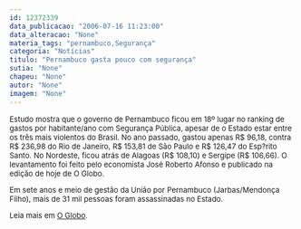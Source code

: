 ```yaml
---
id: 12372339
data_publicacao: "2006-07-16 11:23:00"
data_alteracao: "None"
materia_tags: "pernambuco,Segurança"
categoria: "Notícias"
titulo: "Pernambuco gasta pouco com segurança"
sutia: "None"
chapeu: "None"
autor: "None"
imagem: "None"
---
```

<p><P class=MsoNormal style=\"MARGIN: 5pt 0cm; mso-pagination: none; mso-layout-grid-align: none\"></P><FONT size=2></p>
<p><P>Estudo mostra que o governo de Pernambuco ficou em 18º lugar no ranking de gastos por habitante/ano com Segurança Pública, apesar de o Estado estar entre os três mais violentos do Brasil. No ano passado, gastou apenas R$ 96,18, contra R$ 236,98 do Rio de Janeiro, R$ 153,81 de São Paulo e R$ 126,47 do Esp?rito Santo. No Nordeste, ficou atrás de Alagoas (R$ 108,10) e Sergipe (R$ 106,66). O levantamento foi feito pelo economista José Roberto Afonso e publicado na edição de hoje de O Globo.</P></p>
<p><P>Em sete anos e meio de gestão da União por Pernambuco (Jarbas/Mendonça Filho), mais de 31 mil pessoas foram assassinadas no Estado.</P></p>
<p><P>Leia mais em <A href=\"https://oglobo.globo.com/jornal/pais/284880956.asp\">O Globo</A>.</P></FONT> </p>
